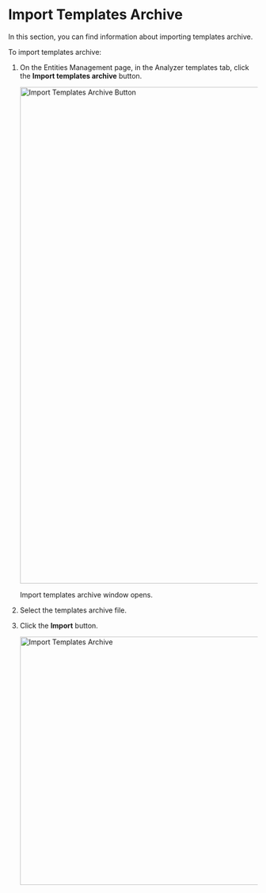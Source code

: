 # Import Templates Archive

In this section, you can find information about importing templates archive.

To import templates archive:

1. On the Entities Management page, in the Analyzer templates tab, click the **Import templates archive** button.

    <img src="../images/import-templates-archive-button.png" alt="Import Templates Archive Button" width="1000" height="1000"/>

    Import templates archive window opens.

1. Select the templates archive file.

1. Click the **Import** button.

    <img src="../images/import-templates-archive.png" alt="Import Templates Archive" width="500" height="500"/>
